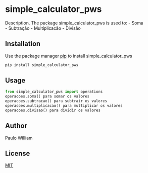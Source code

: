 # simple_calculator_pws

Description. 
The package simple_calculator_pws is used to:
	- Soma	
	- Subtração 
	- Multiplicacão
	- Divisão

## Installation

Use the package manager [pip](https://pip.pypa.io/en/stable/) to install simple_calculator_pws

```bash
pip install simple_calculator_pws
```

## Usage

```python
from simple_calculator_pws import operations
operacoes.soma() para somar os valores
operacoes.subtracao() para subtrair os valores
operacoes.multiplicacao() para multiplicar os valores
operacoes.divisao() para dividir os valores
```

## Author
Paulo William

## License
[MIT](https://choosealicense.com/licenses/mit/)